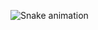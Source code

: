 
![Snake animation](https://github.com/Gusta4784/seu-usuário-aqui/blob/output/github-contribution-grid-snake.svg)
